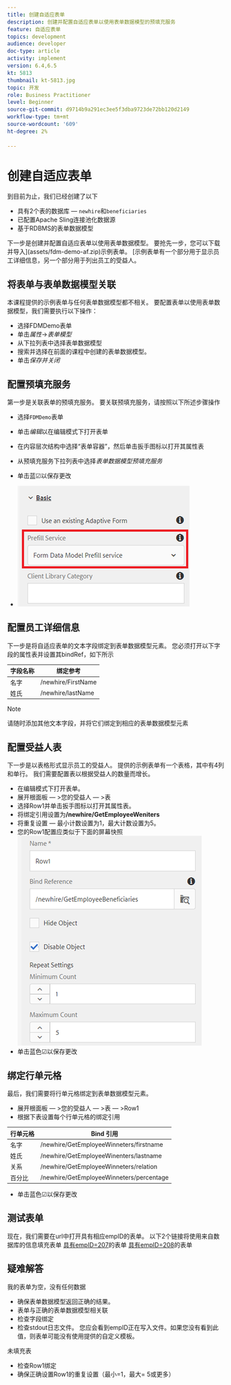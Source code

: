 ```yaml
---
title: 创建自适应表单
description: 创建并配置自适应表单以使用表单数据模型的预填充服务
feature: 自适应表单
topics: development
audience: developer
doc-type: article
activity: implement
version: 6.4,6.5
kt: 5813
thumbnail: kt-5813.jpg
topic: 开发
role: Business Practitioner
level: Beginner
source-git-commit: d9714b9a291ec3ee5f3dba9723de72bb120d2149
workflow-type: tm+mt
source-wordcount: '609'
ht-degree: 2%

---
```



# 创建自适应表单

到目前为止，我们已经创建了以下

* 具有2个表的数据库 — `newhire`和`beneficiaries`
* 已配置Apache Sling连接池化数据源
* 基于RDBMS的表单数据模型

下一步是创建并配置自适应表单以使用表单数据模型。  要抢先一步，您可以下载并导入](assets/fdm-demo-af.zip)示例表单。 [示例表单有一个部分用于显示员工详细信息，另一个部分用于列出员工的受益人。

## 将表单与表单数据模型关联

本课程提供的示例表单与任何表单数据模型都不相关。 要配置表单以使用表单数据模型，我们需要执行以下操作：

* 选择FDMDemo表单
* 单击&#x200B;_属性_->_表单模型_
* 从下拉列表中选择表单数据模型
* 搜索并选择在前面的课程中创建的表单数据模型。
* 单击&#x200B;_保存并关闭_

## 配置预填充服务

第一步是关联表单的预填充服务。 要关联预填充服务，请按照以下所述步骤操作

* 选择`FDMDemo`表单
* 单击&#x200B;_编辑_&#x200B;以在编辑模式下打开表单
* 在内容层次结构中选择“表单容器”，然后单击扳手图标以打开其属性表
* 从预填充服务下拉列表中选择&#x200B;_表单数据模型预填充服务_
* 单击蓝☑以保存更改

* ![预填充服务](assets/fdm-prefill.png)

## 配置员工详细信息

下一步是将自适应表单的文本字段绑定到表单数据模型元素。 您必须打开以下字段的属性表并设置其bindRef，如下所示


| 字段名称 | 绑定参考 |
|------------|--------------------|
| 名字 | /newhire/FirstName |
| 姓氏 | /newhire/lastName |

>[!NOTE]
>
>请随时添加其他文本字段，并将它们绑定到相应的表单数据模型元素

## 配置受益人表

下一步是以表格形式显示员工的受益人。 提供的示例表单有一个表格，其中有4列和单行。 我们需要配置表以根据受益人的数量而增长。

* 在编辑模式下打开表单。
* 展开根面板 — >您的受益人 — >表
* 选择Row1并单击扳手图标以打开其属性表。
* 将绑定引用设置为&#x200B;**/newhire/GetEmployeeWeniters**
* 将重复设置 — 最小计数设置为1，最大计数设置为5。
* 您的Row1配置应类似于下面的屏幕快照
   ![row-configure](assets/configure-row.PNG)
* 单击蓝色☑以保存更改

## 绑定行单元格

最后，我们需要将行单元格绑定到表单数据模型元素。

* 展开根面板 — >您的受益人 — >表 — >Row1
* 根据下表设置每个行单元格的绑定引用

| 行单元格 | Bind 引用 |
|------------|----------------------------------------------|
| 名字 | /newhire/GetEmployeeWinneters/firstname |
| 姓氏 | /newhire/GetEmployeeWinenters/lastname |
| 关系 | /newhire/GetEmployeeWinneters/relation |
| 百分比 | /newhire/GetEmployeeWinneters/percentage |

* 单击蓝色☑以保存更改

## 测试表单

现在，我们需要在url中打开具有相应empID的表单。 以下2个链接将使用来自数据库的信息填充表单
[具有empID=207](http://localhost:4502/content/dam/formsanddocuments/fdmdemo/jcr:content?wcmmode=disabled&amp;empID=207)的表单
[具有empID=208](http://localhost:4502/content/dam/formsanddocuments/fdmdemo/jcr:content?wcmmode=disabled&amp;empID=208)的表单

## 疑难解答

我的表单为空，没有任何数据

* 确保表单数据模型返回正确的结果。
* 表单与正确的表单数据模型相关联
* 检查字段绑定
* 检查stdout日志文件。 您应会看到empID正在写入文件。如果您没有看到此值，则表单可能没有使用提供的自定义模板。

未填充表

* 检查Row1绑定
* 确保正确设置Row1的重复设置（最小=1，最大= 5或更多）

